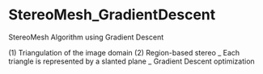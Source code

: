 # StereoMesh_GradientDescent
StereoMesh Algorithm using Gradient Descent

(1) Triangulation of the image domain
(2) Region-based stereo
      _ Each triangle is represented by a slanted plane
      _ Gradient Descent optimization
